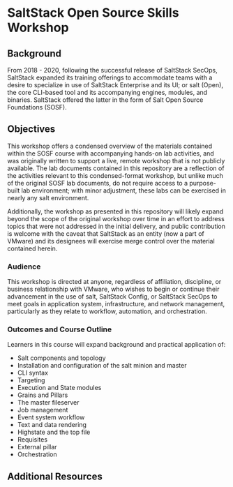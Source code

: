 # SaltStack Open Source Skills Workshop

## Background

From 2018 - 2020, following the successful release of SaltStack SecOps, SaltStack expanded its training offerings to accommodate teams with a desire to specialize in use of SaltStack Enterprise and its UI; or salt (Open), the core CLI-based tool and its accompanying engines, modules, and binaries.  SaltStack offered the latter in the form of Salt Open Source Foundations (SOSF).

## Objectives

This workshop offers a condensed overview of the materials contained within the SOSF course with accompanying hands-on lab activities, and was originally written to support a live, remote workshop that is not publicly available.  The lab documents contained in this repository are a reflection of the activities relevant to this condensed-format workshop, but unlike much of the original SOSF lab documents, do not require access to a purpose-built lab environment; with minor adjustment, these labs can be exercised in nearly any salt environment.

Additionally, the workshop as presented in this repository will likely expand beyond the scope of the original workshop over time in an effort to address topics that were not addressed in the initial delivery, and public contribution is welcome with the caveat that SaltStack as an entity (now a part of VMware) and its designees will exercise merge control over the material contained herein.

### Audience

This workshop is directed at anyone, regardless of affiliation, discipline, or business relationship with VMware, who wishes to begin or continue their advancement in the use of salt, SaltStack Config, or SaltStack SecOps to meet goals in application system, infrastructure, and network management, particularly as they relate to workflow, automation, and orchestration.

### Outcomes and Course Outline

Learners in this course will expand background and practical application of:

* Salt components and topology
* Installation and configuration of the salt minion and master
* CLI syntax
* Targeting
* Execution and State modules
* Grains and Pillars
* The master fileserver
* Job management
* Event system workflow
* Text and data rendering
* Highstate and the top file
* Requisites
* External pillar
* Orchestration

## Additional Resources